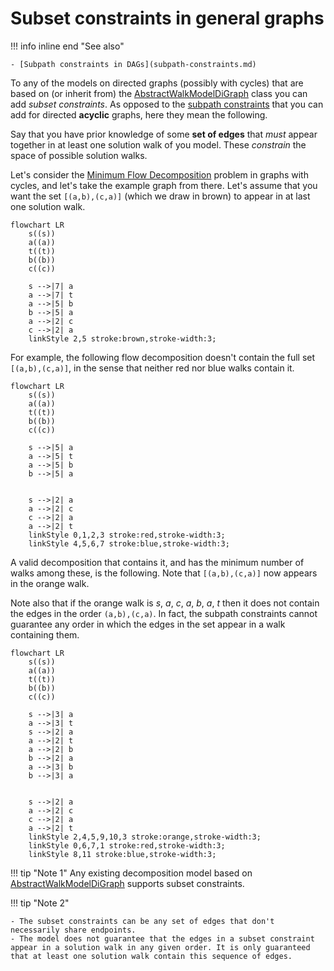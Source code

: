 # Subset constraints in general graphs

!!! info inline end "See also"

    - [Subpath constraints in DAGs](subpath-constraints.md)

To any of the models on directed graphs (possibly with cycles) that are based on (or inherit from) the [AbstractWalkModelDiGraph](abstract-walk-model.md) class you can add *subset constraints*. As opposed to the [subpath constraints](subpath-constraints.md) that you can add for directed **acyclic** graphs, here they mean the following.

Say that you have prior knowledge of some **set of edges** that *must* appear together in at least one solution walk of you model. These *constrain* the space of possible solution walks.

Let's consider the [Minimum Flow Decomposition](minimum-flow-decomposition-cycles.md) problem in graphs with cycles, and let's take the example graph from there. Let's assume that you want the set `[(a,b),(c,a)]` (which we draw in brown) to appear in at last one solution walk. 

``` mermaid
flowchart LR
    s((s))
    a((a))
    t((t))
    b((b))
    c((c))

    s -->|7| a
    a -->|7| t
    a -->|5| b
    b -->|5| a
    a -->|2| c
    c -->|2| a
    linkStyle 2,5 stroke:brown,stroke-width:3;
```

For example, the following flow decomposition doesn't contain the full set `[(a,b),(c,a)]`, in the sense that neither red nor blue walks contain it.

``` mermaid
flowchart LR
    s((s))
    a((a))
    t((t))
    b((b))
    c((c))

    s -->|5| a
    a -->|5| t
    a -->|5| b
    b -->|5| a


    s -->|2| a
    a -->|2| c
    c -->|2| a
    a -->|2| t
    linkStyle 0,1,2,3 stroke:red,stroke-width:3;
    linkStyle 4,5,6,7 stroke:blue,stroke-width:3;
```

A valid decomposition that contains it, and has the minimum number of walks among these, is the following. Note that `[(a,b),(c,a)]` now appears in the orange walk.

Note also that if the orange walk is $s$, $a$, $c$, $a$, $b$, $a$, $t$ then it does not contain the edges in the order `(a,b),(c,a)`. In fact, the subpath constraints cannot guarantee any order in which the edges in the set appear in a walk containing them.

``` mermaid
flowchart LR
    s((s))
    a((a))
    t((t))
    b((b))
    c((c))

    s -->|3| a
    a -->|3| t
    s -->|2| a
    a -->|2| t
    a -->|2| b
    b -->|2| a
    a -->|3| b
    b -->|3| a


    s -->|2| a
    a -->|2| c
    c -->|2| a
    a -->|2| t
    linkStyle 2,4,5,9,10,3 stroke:orange,stroke-width:3;
    linkStyle 0,6,7,1 stroke:red,stroke-width:3;
    linkStyle 8,11 stroke:blue,stroke-width:3;
```

!!! tip "Note 1"
    Any existing decomposition model based on [AbstractWalkModelDiGraph](abstract-walk-model.md) supports subset constraints.

!!! tip "Note 2" 
    
    - The subset constraints can be any set of edges that don't necessarily share endpoints. 
    - The model does not guarantee that the edges in a subset constraint appear in a solution walk in any given order. It is only guaranteed that at least one solution walk contain this sequence of edges.